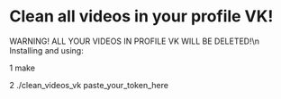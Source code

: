 # Clean all videos in your profile VK!
WARNING! ALL YOUR VIDEOS IN PROFILE VK WILL BE DELETED!\n
Installing and using:

1 make

2 ./clean_videos_vk paste_your_token_here

